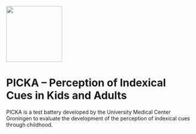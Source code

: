 <img src="../master/Resources/images/html/PICKA-3-600dpi.png" width="150">

# PICKA – Perception of Indexical Cues in Kids and Adults

PICKA is a test battery developed by the University Medical Center Groningen to evaluate the development of the perception of indexical cues through childhood.

